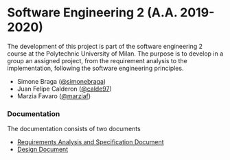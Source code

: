 # Software Engineering 2 (A.A. 2019-2020)

The development of this project is part of the software engineering 2 course at the Polytechnic University of Milan.
The purpose is to develop in a group an assigned project, from the requirement analysis to the implementation, following the software engineering principles.

* Simone Braga ([@simonebraga](https://github.com/simonebraga))
* Juan Felipe Calderon ([@calde97](https://github.com/calde97))
* Marzia Favaro ([@marziaf](https://github.com/marziaf))

### Documentation

The documentation consists of two documents

* [Requirements Analysis and Specification Document](https://github.com/simonebraga/BragaCalderonFavaro/blob/master/DeliveryFolder/RASD2.pdf)
* [Design Document](https://github.com/simonebraga/BragaCalderonFavaro/blob/master/DeliveryFolder/DD1.pdf)
